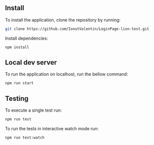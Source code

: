 ## Install

To install the application, clone the repository by running:

```bash
git clone https://github.com/IonutValentin/LoginPage-lion-test.git
```

Install dependencies:

```bash
npm install
```

## Local dev server

To run the application on localhost, run the bellow command:

```bash
npm run start
```

## Testing

To execute a single test run:

```bash
npm run test
```

To run the tests in interactive watch mode run:

```bash
npm run test:watch
```